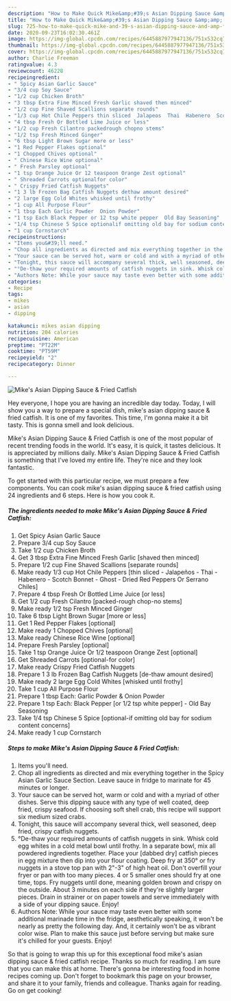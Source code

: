 ```yaml
---
description: "How to Make Quick Mike&amp;#39;s Asian Dipping Sauce &amp;amp; Fried Catfish"
title: "How to Make Quick Mike&amp;#39;s Asian Dipping Sauce &amp;amp; Fried Catfish"
slug: 725-how-to-make-quick-mike-and-39-s-asian-dipping-sauce-and-amp-fried-catfish
date: 2020-09-23T16:02:30.461Z
image: https://img-global.cpcdn.com/recipes/6445887977947136/751x532cq70/mikes-asian-dipping-sauce-fried-catfish-recipe-main-photo.jpg
thumbnail: https://img-global.cpcdn.com/recipes/6445887977947136/751x532cq70/mikes-asian-dipping-sauce-fried-catfish-recipe-main-photo.jpg
cover: https://img-global.cpcdn.com/recipes/6445887977947136/751x532cq70/mikes-asian-dipping-sauce-fried-catfish-recipe-main-photo.jpg
author: Charlie Freeman
ratingvalue: 4.3
reviewcount: 46228
recipeingredient:
- " Spicy Asian Garlic Sauce"
- "3/4 cup Soy Sauce"
- "1/2 cup Chicken Broth"
- "3 tbsp Extra Fine Minced Fresh Garlic shaved then minced"
- "1/2 cup Fine Shaved Scallions separate rounds"
- "1/3 cup Hot Chile Peppers thin sliced  Jalapeos  Thai  Habenero  Scotch Bonnet  Ghost  Dried Red Peppers Or Serrano Chiles"
- "4 tbsp Fresh Or Bottled Lime Juice or less"
- "1/2 cup Fresh Cilantro packedrough chopno stems"
- "1/2 tsp Fresh Minced Ginger"
- "6 tbsp Light Brown Sugar more or less"
- "1 Red Pepper Flakes optional"
- "1 Chopped Chives optional"
- " Chinese Rice Wine optional"
- " Fresh Parsley optional"
- "1 tsp Orange Juice Or 12 teaspoon Orange Zest optional"
- " Shreaded Carrots optionalfor color"
- " Crispy Fried Catfish Nuggets"
- "1 3 lb Frozen Bag Catfish Nuggets dethaw amount desired"
- "2 large Egg Cold Whites whisked until frothy"
- "1 cup All Purpose Flour"
- "1 tbsp Each Garlic Powder  Onion Powder"
- "1 tsp Each Black Pepper or 12 tsp white pepper  Old Bay Seasoning"
- "1/4 tsp Chinese 5 Spice optionalif omitting old bay for sodium content concerns"
- "1 cup Cornstarch"
recipeinstructions:
- "Items you&#39;ll need."
- "Chop all ingredients as directed and mix everything together in the Spicy Asian Garlic Sauce Section. Leave sauce in fridge to marinate for 45 minutes or longer."
- "Your sauce can be served hot, warm or cold and with a myriad of other dishes. Serve this dipping sauce with any type of well coated, deep fried, crispy seafood. If choosing soft shell crab, this recipe will support six medium sized crabs."
- "Tonight, this sauce will accompany several thick, well seasoned, deep fried, crispy catfish nuggets."
- "°De-thaw your required amounts of catfish nuggets in sink. Whisk cold egg whites in a cold metal bowl until frothy. In a separate bowl, mix all powdered ingredients together. Place your [dabbed dry] catfish pieces in egg mixture then dip into your flour coating. Deep fry at 350° or fry nuggets in a stove top pan with 2&#34;-3&#34; of high heat oil. Don&#39;t overfill your fryer or pan with too many pieces. 4 or 5 smaller ones should fry at one time, tops. Fry nuggets until done, meaning golden brown and crispy on the outside. About 3 minutes on each side if they&#39;re slightly larger pieces. Drain in strainer or on paper towels and serve immediately with a side of your dipping sauce. Enjoy!"
- "Authors Note: While your sauce may taste even better with some additional marinade time in the fridge, aesthetically speaking, it won&#39;t be nearly as pretty the following day. And, it certainly won&#39;t be as vibrant color wise. Plan to make this sauce just before serving but make sure it&#39;s chilled for your guests. Enjoy!"
categories:
- Recipe
tags:
- mikes
- asian
- dipping

katakunci: mikes asian dipping 
nutrition: 204 calories
recipecuisine: American
preptime: "PT22M"
cooktime: "PT59M"
recipeyield: "2"
recipecategory: Dinner

---
```



![Mike&#39;s Asian Dipping Sauce &amp; Fried Catfish](https://img-global.cpcdn.com/recipes/6445887977947136/751x532cq70/mikes-asian-dipping-sauce-fried-catfish-recipe-main-photo.jpg)

Hey everyone, I hope you are having an incredible day today. Today, I will show you a way to prepare a special dish, mike&#39;s asian dipping sauce &amp; fried catfish. It is one of my favorites. This time, I'm gonna make it a bit tasty. This is gonna smell and look delicious.

Mike&#39;s Asian Dipping Sauce &amp; Fried Catfish is one of the most popular of recent trending foods in the world. It's easy, it is quick, it tastes delicious. It is appreciated by millions daily. Mike&#39;s Asian Dipping Sauce &amp; Fried Catfish is something that I've loved my entire life. They're nice and they look fantastic.




To get started with this particular recipe, we must prepare a few components. You can cook mike&#39;s asian dipping sauce &amp; fried catfish using 24 ingredients and 6 steps. Here is how you cook it.

<!--inarticleads1-->

##### The ingredients needed to make Mike&#39;s Asian Dipping Sauce &amp; Fried Catfish:

1. Get  Spicy Asian Garlic Sauce
1. Prepare 3/4 cup Soy Sauce
1. Take 1/2 cup Chicken Broth
1. Get 3 tbsp Extra Fine Minced Fresh Garlic [shaved then minced]
1. Prepare 1/2 cup Fine Shaved Scallions [separate rounds]
1. Make ready 1/3 cup Hot Chile Peppers [thin sliced - Jalapeños - Thai - Habenero - Scotch Bonnet - Ghost - Dried Red Peppers Or Serrano Chiles]
1. Prepare 4 tbsp Fresh Or Bottled Lime Juice [or less]
1. Get 1/2 cup Fresh Cilantro [packed-rough chop-no stems]
1. Make ready 1/2 tsp Fresh Minced Ginger
1. Take 6 tbsp Light Brown Sugar [more or less]
1. Get 1 Red Pepper Flakes [optional]
1. Make ready 1 Chopped Chives [optional]
1. Make ready  Chinese Rice Wine [optional]
1. Prepare  Fresh Parsley [optional]
1. Take 1 tsp Orange Juice Or 1/2 teaspoon Orange Zest [optional]
1. Get  Shreaded Carrots [optional-for color]
1. Make ready  Crispy Fried Catfish Nuggets
1. Prepare 1 3 lb Frozen Bag Catfish Nuggets [de-thaw amount desired]
1. Make ready 2 large Egg Cold Whites [whisked until frothy]
1. Take 1 cup All Purpose Flour
1. Prepare 1 tbsp Each: Garlic Powder &amp; Onion Powder
1. Prepare 1 tsp Each: Black Pepper [or 1/2 tsp white pepper] - Old Bay Seasoning
1. Take 1/4 tsp Chinese 5 Spice [optional-if omitting old bay for sodium content concerns]
1. Make ready 1 cup Cornstarch




<!--inarticleads2-->

##### Steps to make Mike&#39;s Asian Dipping Sauce &amp; Fried Catfish:

1. Items you&#39;ll need.
1. Chop all ingredients as directed and mix everything together in the Spicy Asian Garlic Sauce Section. Leave sauce in fridge to marinate for 45 minutes or longer.
1. Your sauce can be served hot, warm or cold and with a myriad of other dishes. Serve this dipping sauce with any type of well coated, deep fried, crispy seafood. If choosing soft shell crab, this recipe will support six medium sized crabs.
1. Tonight, this sauce will accompany several thick, well seasoned, deep fried, crispy catfish nuggets.
1. °De-thaw your required amounts of catfish nuggets in sink. Whisk cold egg whites in a cold metal bowl until frothy. In a separate bowl, mix all powdered ingredients together. Place your [dabbed dry] catfish pieces in egg mixture then dip into your flour coating. Deep fry at 350° or fry nuggets in a stove top pan with 2&#34;-3&#34; of high heat oil. Don&#39;t overfill your fryer or pan with too many pieces. 4 or 5 smaller ones should fry at one time, tops. Fry nuggets until done, meaning golden brown and crispy on the outside. About 3 minutes on each side if they&#39;re slightly larger pieces. Drain in strainer or on paper towels and serve immediately with a side of your dipping sauce. Enjoy!
1. Authors Note: While your sauce may taste even better with some additional marinade time in the fridge, aesthetically speaking, it won&#39;t be nearly as pretty the following day. And, it certainly won&#39;t be as vibrant color wise. Plan to make this sauce just before serving but make sure it&#39;s chilled for your guests. Enjoy!




So that is going to wrap this up for this exceptional food mike&#39;s asian dipping sauce &amp; fried catfish recipe. Thanks so much for reading. I am sure that you can make this at home. There's gonna be interesting food in home recipes coming up. Don't forget to bookmark this page on your browser, and share it to your family, friends and colleague. Thanks again for reading. Go on get cooking!
